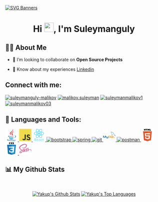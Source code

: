 

<!-- <a href="#"><img width="100%" height="auto" src="https://i.imgur.com/iXuL1HG.png" height="175px"/></a> -->
[![SVG Banners](https://svg-banners.vercel.app/api?type=glitch&text1=adfy&width=1800&height=400)](https://github.com/Suleymanmalikov)


<h1 align="center">Hi <img src="https://raw.githubusercontent.com/MartinHeinz/MartinHeinz/master/wave.gif" width="30px" height="30px">, I'm Suleymanguly</h1>
<!-- <h3 align="center">I'm senior year student at TED University.</h3> -->


## 🙋‍♂️ About Me

- 👯 I’m looking to collaborate on **Open Source Projects**

- 📄 Know about my experiences [Linkedin](https://www.linkedin.com/in/suleymanguly-malikov)

## Connect with me:
<p align="left">

<a href="https://www.linkedin.com/in/suleymanguly-malikov/" target="blank"><img align="center" title="Linkedin" src="https://raw.githubusercontent.com/rahuldkjain/github-profile-readme-generator/master/src/images/icons/Social/linked-in-alt.svg" alt="suleymanguly-malikov" height="30" width="40" /></a>
<a href="https://www.instagram.com/malikov.suleyman/" target="blank"><img align="center" title="Instagram" src="https://raw.githubusercontent.com/rahuldkjain/github-profile-readme-generator/master/src/images/icons/Social/instagram.svg" alt="malikov.suleyman" height="30" width="40" /></a>
<a href="https://www.hackerrank.com/suleymanmalikov1" target="blank"><img align="center" title="HackerRank" src="https://raw.githubusercontent.com/rahuldkjain/github-profile-readme-generator/master/src/images/icons/Social/hackerrank.svg" alt="suleymanmalikov1" height="30" width="40" /></a>
<a href="https://leetcode.com/suleymanmalikov03/" target="blank"><img align="center" title="LeetCode" src="https://img.icons8.com/external-tal-revivo-color-tal-revivo/24/000000/external-level-up-your-coding-skills-and-quickly-land-a-job-logo-color-tal-revivo.png" alt="suleymanmalikov03" height="30" width="40" /></a>

</p>

## 🚀 Languages and Tools:


<p align="left">
    <a href="https://www.java.com" target="_blank" rel="noreferrer"> <img src="https://raw.githubusercontent.com/devicons/devicon/master/icons/java/java-original.svg" alt="java" width="40" height="40"/> </a> 
    <a href="https://developer.mozilla.org/en-US/docs/Web/JavaScript" target="_blank" rel="noreferrer"> <img src="https://raw.githubusercontent.com/devicons/devicon/master/icons/javascript/javascript-original.svg" alt="javascript" width="40" height="40"/> </a> 
    <a href="https://reactjs.org/" target="_blank" rel="noreferrer"> <img src="https://raw.githubusercontent.com/devicons/devicon/master/icons/react/react-original-wordmark.svg" alt="react" width="40" height="40"/> 
    <a href="https://getbootstrap.com" target="_blank" rel="noreferrer"> <img src="https://camo.githubusercontent.com/b872b9ada0c2c3d373bbb0c356eb4af353127335fc3d2e611964433864ab4de1/68747470733a2f2f676574626f6f7473747261702e636f6d2f646f63732f352e322f6173736574732f6272616e642f626f6f7473747261702d6c6f676f2d736861646f772e706e67" alt="bootstrap" width="40" height="40"/> </a> 
    <a href="https://spring.io/" target="_blank" rel="noreferrer"> <img src="https://www.vectorlogo.zone/logos/springio/springio-icon.svg" alt="spring" width="40" height="40"/> </a> 
    <a href="https://git-scm.com/" target="_blank" rel="noreferrer"> <img src="https://www.vectorlogo.zone/logos/git-scm/git-scm-icon.svg" alt="git" width="40" height="40"/> </a> 
    <a href="https://www.mysql.com/" target="_blank" rel="noreferrer"> <img src="https://raw.githubusercontent.com/devicons/devicon/master/icons/mysql/mysql-original-wordmark.svg" alt="mysql" width="40" height="40"/> </a> <a href="https://postman.com" target="_blank" rel="noreferrer"> <img src="https://www.vectorlogo.zone/logos/getpostman/getpostman-icon.svg" alt="postman" width="40" height="40"/> </a> 
    <a href="https://www.w3.org/html/" target="_blank" rel="noreferrer"> <img src="https://raw.githubusercontent.com/devicons/devicon/master/icons/html5/html5-original-wordmark.svg" alt="html5" width="40" height="40"/> </a> 
    <a href="https://www.w3schools.com/css/" target="_blank" rel="noreferrer"> <img src="https://raw.githubusercontent.com/devicons/devicon/master/icons/css3/css3-original-wordmark.svg" alt="css3" width="40" height="40"/> </a> 
    </a> <a href="https://sass-lang.com" target="_blank" rel="noreferrer"> <img src="https://raw.githubusercontent.com/devicons/devicon/master/icons/sass/sass-original.svg" alt="sass" width="40" height="40"/> </a> 
</p>
     


<!-- [![React Badge](https://img.shields.io/badge/-React-61DBFB?style=for-the-badge&labelColor=black&logo=react&logoColor=61DBFB)](#)  [![Javascript Badge](https://img.shields.io/badge/-Javascript-F0DB4F?style=for-the-badge&labelColor=black&logo=javascript&logoColor=F0DB4F)](#) [![Typescript Badge](https://img.shields.io/badge/-Typescript-007acc?style=for-the-badge&labelColor=black&logo=typescript&logoColor=007acc)](#) [![Nodejs Badge](https://img.shields.io/badge/-Nodejs-3C873A?style=for-the-badge&labelColor=black&logo=node.js&logoColor=3C873A)](#) [![GraphQL Badge](https://img.shields.io/badge/-GraphQl-e535ab?style=for-the-badge&labelColor=black&logo=node.js&logoColor=e535ab)](#)
<br/> -->


## 📊 My Github Stats
  
 <br/>
    <p align="center">
    <a href="https://github.com/Yakup3/github-readme-stats"><img alt="Yakup's Github Stats" src="https://github-readme-stats.vercel.app/api?username=Suleymanmalikov&show_icons=true&count_private=true&theme=dracula&hide_border=true&bg_color=0D1117" /></a>
  <a href="https://github.com/Yakup3/github-readme-stats"><img alt="Yakup's Top Languages" src="https://github-readme-stats.vercel.app/api/top-langs/?username=Yakup3&langs_count=8&count_private=true&layout=compact&theme=dracula&hide_border=true&bg_color=0D1117" /></a>
  <br/>
  
<!--   <br/>
    <p align="center">
    <a href="https://github.com/Yakup3/github-readme-stats"><img alt="Yakup's Github Stats" src="https://github-readme-stats.vercel.app/api?username=Yakup3&show_icons=true&count_private=true&theme=react&hide_border=true&bg_color=0D1117" /></a>
    <a href="https://github.com/Yakup3/github-readme-streak-stats">
        <img title="🔥 Get streak stats for your profile at git.io/streak-stats" alt="Yakup's streak" src="https://github-readme-streak-stats.herokuapp.com/?user=Yakup3&theme=black-ice&hide_border=true&stroke=0000&background=060A0CD0"/>
    </a>
  <a href="https://github.com/Yakup3/github-readme-stats"><img alt="Yakup's Top Languages" src="https://github-readme-stats.vercel.app/api/top-langs/?username=Yakup3&langs_count=8&count_private=true&layout=compact&theme=react&hide_border=true&bg_color=0D1117" /></a>
  <br/> -->
  </p>
<!--   <b>Note:</b> Top languages is only a metric of the languages my public code consists of and doesn't reflect experience or skill level. -->


<br/>
<br/>

<!-- <a href="https://github.com/Yakup3/github-readme-activity-graph"><img alt="Yakup's Activity Graph" src="https://activity-graph.herokuapp.com/graph?username=Yakup3&bg_color=0D1117&color=5BCDEC&line=5BCDEC&point=FFFFFF&hide_border=true" /></a> -->
    
<br/>
<br/>


<!--
**Yakup3/Yakup3** is a ✨ _special_ ✨ repository because its `README.md` (this file) appears on your GitHub profile.

Here are some ideas to get you started:

- 🔭 I’m currently working on ...
- 🌱 I’m currently learning ...
- 👯 I’m looking to collaborate on ...
- 🤔 I’m looking for help with ...
- 💬 Ask me about ...
- 📫 How to reach me: ...
- 😄 Pronouns: ...
- ⚡ Fun fact: ...
-->


